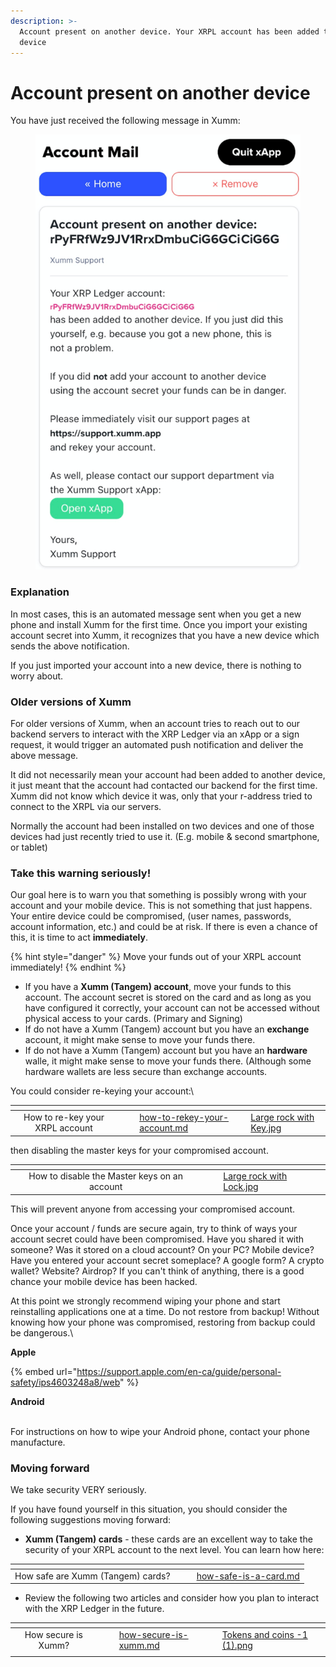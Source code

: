 ```yaml
---
description: >-
  Account present on another device. Your XRPL account has been added to another
  device
---
```


# Account present on another device

You have just received the following message in Xumm:

<figure><img src="../.gitbook/assets/Account Present.png" alt=""><figcaption></figcaption></figure>

### Explanation

In most cases, this is an automated message sent when you get a new phone and install Xumm for the first time. Once you import your existing account secret into Xumm, it recognizes that you have a new device which sends the above notification.

If you just imported your account into a new device, there is nothing to worry about.

### Older versions of Xumm

For older versions of Xumm, when an account tries to reach out to our backend servers to interact with the XRP Ledger via an xApp or a sign request, it would trigger an automated push notification and deliver the above message.&#x20;

It did not necessarily mean your account had been added to another device, it just meant that the account had contacted our backend for the first time. Xumm did not know which device it was, only that your r-address tried to connect to the XRPL via our servers.&#x20;

Normally the account had been installed on two devices and one of those devices had just recently tried to use it. (E.g. mobile & second smartphone, or tablet)

### Take this warning seriously!

Our goal here is to warn you that something is possibly wrong with your account and your mobile device. This is not something that just happens. Your entire device could be compromised, (user names, passwords, account information, etc.) and could be at risk.  If there is even a chance of this, it is time to act **immediately**.&#x20;

{% hint style="danger" %}
Move your funds out of your XRPL account immediately!
{% endhint %}

* &#x20;If you have a **Xumm (Tangem) account**, move your funds to this account. The account secret is stored on the card and as long as you have configured it correctly, your account can not be accessed without physical access to your cards. (Primary and Signing)
* If do not have a Xumm (Tangem) account but you have an **exchange** account, it might make sense to move your funds there.&#x20;
* If do not have a Xumm (Tangem) account but you have an **hardware** walle, it might make sense to move your funds there. (Although some hardware wallets are less secure than exchange accounts.

You could consider re-keying your account:\


<table data-view="cards"><thead><tr><th align="center"></th><th data-hidden></th><th data-hidden></th><th data-hidden data-card-target data-type="content-ref"></th><th data-hidden data-card-cover data-type="files"></th></tr></thead><tbody><tr><td align="center">How to re-key your XRPL account</td><td></td><td></td><td><a href="../getting-started-with-xumm/how-to-rekey-your-account.md">how-to-rekey-your-account.md</a></td><td><a href="../.gitbook/assets/Large rock with Key.jpg">Large rock with Key.jpg</a></td></tr></tbody></table>

then disabling the master keys for your compromised account.

<table data-view="cards"><thead><tr><th align="center"></th><th data-hidden></th><th data-hidden></th><th data-hidden data-card-cover data-type="files"></th></tr></thead><tbody><tr><td align="center">How to disable the Master keys on an account</td><td></td><td></td><td><a href="../.gitbook/assets/Large rock with Lock.jpg">Large rock with Lock.jpg</a></td></tr></tbody></table>

This will prevent anyone from accessing your compromised account.

Once your account / funds are secure again, try to think of ways your account secret could have been compromised. Have you shared it with someone? Was it stored on a cloud account? On your PC? Mobile device? Have you entered your account secret someplace? A google form? A crypto wallet? Website? Airdrop? If you can't think of anything, there is a good chance your mobile device has been hacked.

At this point we strongly recommend wiping your phone and start reinstalling applications one at a time. Do not restore from backup! Without knowing how your phone was compromised, restoring from backup could be dangerous.\


**Apple**

{% embed url="https://support.apple.com/en-ca/guide/personal-safety/ips4603248a8/web" %}

**Android**

\
For instructions on how to wipe your Android phone, contact your phone manufacture.

### Moving forward

We take security VERY seriously.

If you have found yourself in this situation, you should consider the following suggestions moving forward:

* **Xumm (Tangem) cards** - these cards are an excellent way to take the security of your XRPL account to the next level. You can learn how here:\
  &#x20;&#x20;

<table data-view="cards"><thead><tr><th align="center"></th><th></th><th></th><th data-hidden data-card-target data-type="content-ref"></th></tr></thead><tbody><tr><td align="center">How safe are Xumm (Tangem) cards?</td><td></td><td></td><td><a href="../xumm-tangem-cards/how-safe-is-a-card.md">how-safe-is-a-card.md</a></td></tr></tbody></table>

* Review the following two articles and consider how you plan to interact with the XRP Ledger in the future.&#x20;

<table data-view="cards"><thead><tr><th align="center"></th><th data-hidden></th><th data-hidden></th><th data-hidden data-card-target data-type="content-ref"></th><th data-hidden data-card-cover data-type="files"></th></tr></thead><tbody><tr><td align="center">How secure is Xumm?</td><td></td><td></td><td><a href="../hot-topics/how-secure-is-xumm.md">how-secure-is-xumm.md</a></td><td><a href="../.gitbook/assets/Tokens and coins -1 (1).png">Tokens and coins -1 (1).png</a></td></tr><tr><td align="center"></td><td></td><td></td><td></td><td></td></tr></tbody></table>
